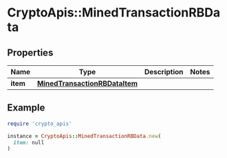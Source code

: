 # CryptoApis::MinedTransactionRBData

## Properties

| Name | Type | Description | Notes |
| ---- | ---- | ----------- | ----- |
| **item** | [**MinedTransactionRBDataItem**](MinedTransactionRBDataItem.md) |  |  |

## Example

```ruby
require 'crypto_apis'

instance = CryptoApis::MinedTransactionRBData.new(
  item: null
)
```

